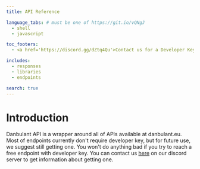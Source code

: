 ```yaml
---
title: API Reference

language_tabs: # must be one of https://git.io/vQNgJ
  - shell
  - javascript

toc_footers:
  - <a href='https://discord.gg/dZtq4Qu'>Contact us for a Developer Key</a>

includes:
  - responses
  - libraries
  - endpoints

search: true
---
```


# Introduction

Danbulant API is a wrapper around all of APIs available at danbulant.eu.
Most of endpoints currently don't require developer key, but for future use, we suggest still getting one. You won't do anything bad if you try to reach a free endpoint with developer key. You can contact us [here](https://discord.gg/dZtq4Qu) on our discord server to get information about getting one.